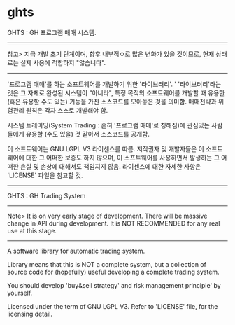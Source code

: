 ghts
====

GHTS : GH 프로그램 매매 시스템.

*********************************************************
참고>
지금 개발 초기 단계이며, 향후 내부적ㅇ로 많은 변화가 있을 것이므로,
현재 상태로는 실제 사용에 적합하지 "않습니다".
*********************************************************

'프로그램 매매'를 하는 소프트웨어를 개발하기 위한 '라이브러리'.
'
'라이브러리'라는 것은 그 자체로 완성된 시스템이 "아니라",
특정 목적의 소프트웨어를 개발할 때 유용한 (혹은 유용할 수도 있는) 기능을 
가진 소스코드를 모아놓은 것을 의미함.
매매전략과 위험관리 원칙은 각자 스스로 개발해야 함.

시스템 트레이딩(System Trading : 흔히 '프로그램 매매'로 칭해짐)에 
관심있는 사람들에게 유용할 (수도 있을) 것 같아서 소스코드를 공개함.

이 소프트웨어는 GNU LGPL V3 라이센스를 따름.
저작권자 및 개발자들은 이 소프트웨어에 대한 그 어떠한 보증도 하지 않으며,
이 소프트웨어를 사용하면서 발생하는 그 어떠한 손실 및 손상에 대해서도 책임지지 않음.
라이센스에 대한 자세한 사항은 'LICENSE' 파일을 참고할 것.

---------------------------------------------------------------------

GHTS : GH Trading System

*********************************************************
Note>
It is on very early stage of development.
There will be massive change in API during development.
It is NOT RECOMMENDED for any real use at this stage.
*********************************************************

A software library for automatic trading system.

Library means that this is NOT a complete system,
but a collection of source code for (hopefully) useful 
developing a complete trading system.

You should develop 'buy&sell strategy' 
and risk management principle' by yourself.

Licensed under the term of GNU LGPL V3.
Refer to 'LICENSE' file, for the licensing detail.